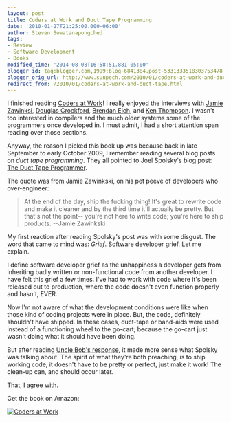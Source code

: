 ```yaml
---
layout: post
title: Coders at Work and Duct Tape Programming
date: '2010-01-27T21:25:00.000-06:00'
author: Steven Suwatanapongched
tags:
- Review
- Software Development
- Books
modified_time: '2014-08-08T16:58:51.881-05:00'
blogger_id: tag:blogger.com,1999:blog-6841384.post-5331333518303753478
blogger_orig_url: http://www.sunpech.com/2010/01/coders-at-work-and-duct-tape.html
redirect_from: /2010/01/coders-at-work-and-duct-tape.html
---
```


I finished reading <a href="http://www.amazon.com/Coders-at-Work-Peter-Seibel/dp/1430219483?ie=UTF8&amp;tag=sunpech-20&amp;link_code=btl&amp;camp=213689&amp;creative=392969" target="_blank">Coders at Work</a><img alt="" border="0" height="1" src="http://www.assoc-amazon.com/e/ir?t=sunpech-20&amp;l=btl&amp;camp=213689&amp;creative=392969&amp;o=1&amp;a=1430219483" style="border: none !important; margin: 0px !important; padding: 0px !important;" width="1" />! I really enjoyed the interviews with <a href="http://en.wikipedia.org/wiki/Jamie_Zawinski">Jamie Zawinksi</a>, <a href="http://en.wikipedia.org/wiki/Douglas_Crockford">Douglas Crockford</a>, <a href="http://en.wikipedia.org/wiki/Brendan_Eich">Brendan Eich</a>, and <a href="http://en.wikipedia.org/wiki/Ken_Thompson">Ken Thompson</a>. I wasn't too interested in compilers and the much older systems some of the programmers once developed in. I must admit, I had a short attention span reading over those sections.

Anyway, the reason I picked this book up was because back in late September to early October 2009, I remember reading several blog posts on <i>duct tape programming</i>. They all pointed to Joel Spolsky's blog post: <a href="http://www.joelonsoftware.com/items/2009/09/23.html">The Duct Tape Programmer</a>.

The quote was from Jamie Zawinkski, on his pet peeve of developers who over-engineer:

<blockquote>At the end of the day, ship the fucking thing! It's great to rewrite code and make it cleaner and by the third time it'll actually be pretty. But that's not the point-- you're not here to write code; you're here to ship products. --Jamie Zawinkski
</blockquote>

My first reaction after reading Spolsky's post was with some disgust. The word that came to mind was: <i>Grief</i>. Software developer grief. Let me explain.

I define software developer grief as the unhappiness a developer gets from inheriting badly written or non-functional code from another developer. I have felt this grief a few times. I've had to work with code where it's been released out to production, where the code doesn't even function properly and hasn't, EVER.

Now I'm not aware of what the development conditions were like when those kind of coding projects were in place. But, the code, definitely shouldn't have shipped. In these cases, duct-tape or band-aids were used instead of a functioning wheel to the go-cart; because the go-cart just wasn't doing what it should have been doing.

But after reading <a href="http://blog.objectmentor.com/articles/2009/09/24/the-duct-tape-programmer">Uncle Bob's response</a>, it made more sense what Spolsky was talking about. The spirit of what they're both preaching, is to ship working code, it doesn't have to be pretty or perfect, just make it work! The clean-up can, and should occur later. 

That, I agree with.

Get the book on Amazon:

<a href="http://www.amazon.com/Coders-at-Work-Peter-Seibel/dp/1430219483?ie=UTF8&amp;tag=sunpech-20&amp;link_code=bil&amp;camp=213689&amp;creative=392969" imageanchor="1" target="_blank"><img alt="Coders at Work" src="http://ws.amazon.com/widgets/q?MarketPlace=US&amp;ServiceVersion=20070822&amp;ID=AsinImage&amp;WS=1&amp;Format=_SL160_&amp;ASIN=1430219483&amp;tag=sunpech-20" /></a><img alt="" border="0" height="1" src="http://www.assoc-amazon.com/e/ir?t=sunpech-20&amp;l=bil&amp;camp=213689&amp;creative=392969&amp;o=1&amp;a=1430219483" style="border: none !important; margin: 0px !important; padding: 0px !important;" width="1" />